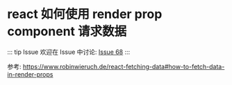 # react 如何使用 render prop component 请求数据



::: tip Issue 
 欢迎在 Issue 中讨论: [Issue 68](https://github.com/shfshanyue/Daily-Question/issues/68) 
:::

参考: <https://www.robinwieruch.de/react-fetching-data#how-to-fetch-data-in-render-props>
